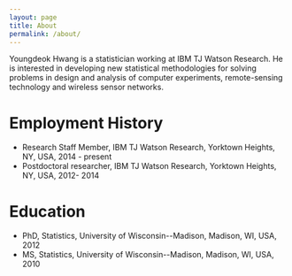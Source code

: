 ```yaml
---
layout: page
title: About
permalink: /about/
---
```

Youngdeok Hwang is a statistician working at IBM TJ Watson Research. He is interested in developing new statistical methodologies for solving problems in design and analysis of computer experiments, remote-sensing technology and wireless sensor networks. 


# Employment History
- Research Staff Member, IBM TJ Watson Research, Yorktown Heights, NY, USA, 2014 - present
- Postdoctoral researcher, IBM TJ Watson Research, Yorktown Heights, NY, USA, 2012- 2014

# Education
- PhD, Statistics, University of Wisconsin--Madison, Madison, WI, USA, 2012
- MS, Statistics, University of Wisconsin--Madison, Madison, WI, USA, 2010



